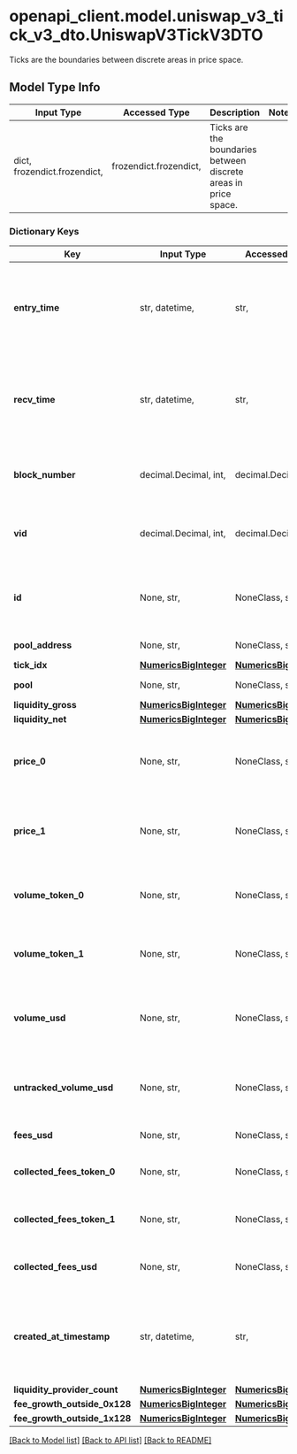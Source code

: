 # openapi_client.model.uniswap_v3_tick_v3_dto.UniswapV3TickV3DTO

Ticks are the boundaries between discrete areas in price space.

## Model Type Info
Input Type | Accessed Type | Description | Notes
------------ | ------------- | ------------- | -------------
dict, frozendict.frozendict,  | frozendict.frozendict,  | Ticks are the boundaries between discrete areas in price space. | 

### Dictionary Keys
Key | Input Type | Accessed Type | Description | Notes
------------ | ------------- | ------------- | ------------- | -------------
**entry_time** | str, datetime,  | str,  |  | [optional] value must conform to RFC-3339 date-time
**recv_time** | str, datetime,  | str,  |  | [optional] value must conform to RFC-3339 date-time
**block_number** | decimal.Decimal, int,  | decimal.Decimal,  | Number of block in which entity was recorded. | [optional] value must be a 64 bit integer
**vid** | decimal.Decimal, int,  | decimal.Decimal,  |  | [optional] value must be a 64 bit integer
**id** | None, str,  | NoneClass, str,  | Identifier, format: &lt;pool address&gt;#&lt;tick index&gt; | [optional] 
**pool_address** | None, str,  | NoneClass, str,  | Pool address. | [optional] 
**tick_idx** | [**NumericsBigInteger**](NumericsBigInteger.md) | [**NumericsBigInteger**](NumericsBigInteger.md) |  | [optional] 
**pool** | None, str,  | NoneClass, str,  | Pool address. | [optional] 
**liquidity_gross** | [**NumericsBigInteger**](NumericsBigInteger.md) | [**NumericsBigInteger**](NumericsBigInteger.md) |  | [optional] 
**liquidity_net** | [**NumericsBigInteger**](NumericsBigInteger.md) | [**NumericsBigInteger**](NumericsBigInteger.md) |  | [optional] 
**price_0** | None, str,  | NoneClass, str,  | Calculated price of token0 of tick within this pool - constant. | [optional] 
**price_1** | None, str,  | NoneClass, str,  | Calculated price of token1 of tick within this pool - constant. | [optional] 
**volume_token_0** | None, str,  | NoneClass, str,  | Lifetime volume of token0 with this tick in range. | [optional] 
**volume_token_1** | None, str,  | NoneClass, str,  | Lifetime volume of token1 with this tick in range. | [optional] 
**volume_usd** | None, str,  | NoneClass, str,  | Lifetime volume in derived USD with this tick in range. | [optional] 
**untracked_volume_usd** | None, str,  | NoneClass, str,  | Lifetime volume in untracked USD with this tick in range. | [optional] 
**fees_usd** | None, str,  | NoneClass, str,  | Fees in USD. | [optional] 
**collected_fees_token_0** | None, str,  | NoneClass, str,  | All time collected fees in token0. | [optional] 
**collected_fees_token_1** | None, str,  | NoneClass, str,  | All time collected fees in token1. | [optional] 
**collected_fees_usd** | None, str,  | NoneClass, str,  | All time collected fees in USD. | [optional] 
**created_at_timestamp** | str, datetime,  | str,  | Created time. | [optional] value must conform to RFC-3339 date-time
**liquidity_provider_count** | [**NumericsBigInteger**](NumericsBigInteger.md) | [**NumericsBigInteger**](NumericsBigInteger.md) |  | [optional] 
**fee_growth_outside_0x128** | [**NumericsBigInteger**](NumericsBigInteger.md) | [**NumericsBigInteger**](NumericsBigInteger.md) |  | [optional] 
**fee_growth_outside_1x128** | [**NumericsBigInteger**](NumericsBigInteger.md) | [**NumericsBigInteger**](NumericsBigInteger.md) |  | [optional] 

[[Back to Model list]](../../README.md#documentation-for-models) [[Back to API list]](../../README.md#documentation-for-api-endpoints) [[Back to README]](../../README.md)

